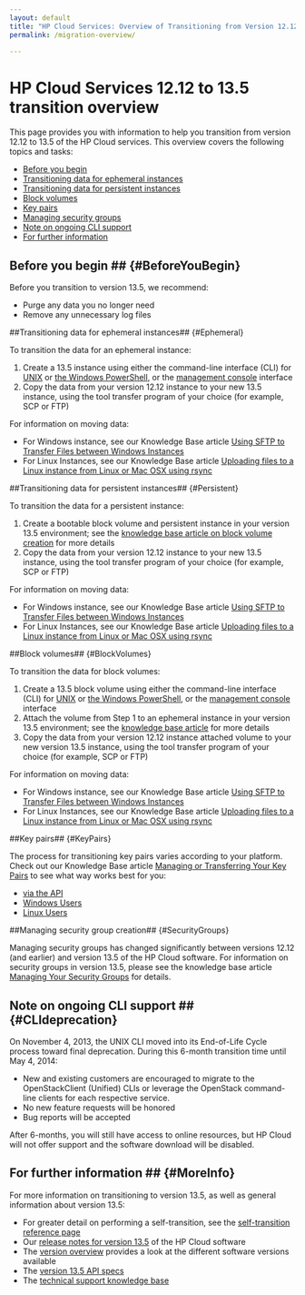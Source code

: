 ```yaml
---
layout: default
title: "HP Cloud Services: Overview of Transitioning from Version 12.12 to 13.5"
permalink: /migration-overview/

---
```

# HP Cloud Services 12.12 to 13.5 transition overview

This page provides you with information to help you transition from version 12.12 to 13.5 of the HP Cloud services.  This overview covers the following topics and tasks:

* [Before you begin](#BeforeYouBegin)
* [Transitioning data for ephemeral instances](#Ephemeral)
* [Transitioning data for persistent instances](#Persistent)
* [Block volumes](#BlockVolumes)
* [Key pairs](#KeyPairs)
* [Managing security groups](#SecurityGroups)
* [Note on ongoing CLI support](#CLIdeprecation)
* [For further information](#MoreInfo)

<!--**Note**:  Use this overview in conjunction with the information on the [assisted transition](/migration-details/) page if you are planning on performing a customer support-assisted transition. -->  


## Before you begin ## {#BeforeYouBegin}

Before you transition to version 13.5, we recommend:

* Purge any data you no longer need
* Remove any unnecessary log files


##Transitioning data for ephemeral instances## {#Ephemeral}

To transition the data for an ephemeral instance:

1. Create a 13.5 instance using either the command-line interface (CLI) for [UNIX](/cli/unix/compute/) or [the Windows PowerShell](/cli/windows/compute/), or the [management console](/mc/compute/) interface
2. Copy the data from your version 12.12 instance to your new 13.5 instance, using the tool transfer program of your choice (for example, SCP or FTP)

For information on moving data:

* For Windows instance, see our Knowledge Base article [Using SFTP to Transfer Files between Windows Instances](https://community.hpcloud.com/article/using-sftp-transfer-files-between-windows-instances)
* For Linux Instances, see our Knowledge Base article [Uploading files to a Linux instance from Linux or Mac OSX using rsync](https://community.hpcloud.com/article/uploading-files-linux-instance-linux-or-mac-osx-using-rsync)


##Transitioning data for persistent instances## {#Persistent}

To transition the data for a persistent instance:

1. Create a bootable block volume and persistent instance in your version 13.5 environment; see the [knowledge base article on block volume creation](https://community.hpcloud.com/article/creating-your-first-instance-135) for more details
2. Copy the data from your version 12.12 instance to your new 13.5 instance, using the tool transfer program of your choice (for example, SCP or FTP)

For information on moving data:

* For Windows instance, see our Knowledge Base article [Using SFTP to Transfer Files between Windows Instances](https://community.hpcloud.com/article/using-sftp-transfer-files-between-windows-instances)
* For Linux Instances, see our Knowledge Base article [Uploading files to a Linux instance from Linux or Mac OSX using rsync](https://community.hpcloud.com/article/uploading-files-linux-instance-linux-or-mac-osx-using-rsync)

<!--For information on persistent instances while performing a support services assisted transition, please see the [snapshots](/migration-details/) section of the [assisted transition](/migration-details/) page. -->


##Block volumes## {#BlockVolumes}

To transition the data for block volumes:

1. Create a 13.5 block volume using either the command-line interface (CLI) for [UNIX](/cli/unix/block-storage/) or [the Windows PowerShell](/cli/windows/block-storage/), or the [management console](/mc/) interface
2. Attach the volume from Step 1 to an ephemeral instance in your version 13.5 environment; see the [knowledge base article](https://community.hpcloud.com/article/managing-your-block-storage-135) for more details
3. Copy the data from your version 12.12 instance attached volume to your new version 13.5 instance, using the tool transfer program of your choice (for example, SCP or FTP)

For information on moving data:

* For Windows instance, see our Knowledge Base article [Using SFTP to Transfer Files between Windows Instances](https://community.hpcloud.com/article/using-sftp-transfer-files-between-windows-instances)
* For Linux Instances, see our Knowledge Base article [Uploading files to a Linux instance from Linux or Mac OSX using rsync](https://community.hpcloud.com/article/uploading-files-linux-instance-linux-or-mac-osx-using-rsync)

<!--For information on persistent instances, snapshots, and moving block volumes, please see the appropriate section of the [assisted transition](/migration-details/) page.  -->


##Key pairs## {#KeyPairs}

The process for transitioning key pairs varies according to your platform.  Check out our Knowledge Base article [Managing or Transferring Your Key Pairs](https://community.hpcloud.com/article/migrating-or-transferring-your-key-pairs) to see what way works best for you:

* [via the API](https://community.hpcloud.com/article/migrating-or-transferring-your-key-pairs#keyapi)
* [Windows Users](https://community.hpcloud.com/article/migrating-or-transferring-your-key-pairs#keywin)
* [Linux Users](https://community.hpcloud.com/article/migrating-or-transferring-your-key-pairs#keylinux)


##Managing security group creation## {#SecurityGroups}

Managing security groups has changed significantly between versions 12.12 (and earlier) and version 13.5 of the HP Cloud software.  For information on security groups in version 13.5, please see the knowledge base article [Managing Your Security Groups](https://community.hpcloud.com/article/managing-your-security-groups-135) for details.


## Note on ongoing CLI support ## {#CLIdeprecation}

On November 4, 2013, the UNIX CLI moved into its End-of-Life Cycle process toward final deprecation. During this 6-month transition time until May 4, 2014:

* New and existing customers are encouraged to migrate to the OpenStackClient (Unified) CLIs or leverage the OpenStack command-line clients for each respective service.
* No new feature requests will be honored
* Bug reports will be accepted

After 6-months, you will still have access to online resources, but HP Cloud will not offer support and the software download will be disabled.

## For further information ## {#MoreInfo}

For more information on transitioning to version 13.5, as well as general information about version 13.5:

* For greater detail on performing a self-transition, see the [self-transition reference page](/migration-overview-reference/)
* Our [release notes for version 13.5](/release-notes/) of the HP Cloud software
* The [version overview](/version-overview/) provides a look at the different software versions available
* The [version 13.5 API specs](/api/v13/)
* The [technical support knowledge base](https://community.hpcloud.com/knowledge-base)

<!--* If you need to perform an assisted transition with the aid of our Support organization, please read through the [transition details](/migration-details/) page, and [contact our Support team](https://www.hpcloud.com/contact_us):
    - [live chat from hpcloud.com](https://account.hpcloud.com/cases#support_chat)
    - [open a support case](https://account.hpcloud.com/cases)
    - [email support@hpcloud.com](mailto:support@hpcloud.com)
    - call at 1-855-61CLOUD (1-855-612-5683) in the U.S. or +1-678-745-9010 internationally.
-->
